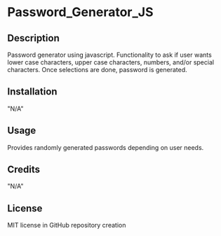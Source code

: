 # Password_Generator_JS

## Description
Password generator using javascript. 
Functionality to ask if user wants lower case characters, upper case characters, numbers, and/or special characters.
Once selections are done, password is generated.

## Installation
"N/A"

## Usage
Provides randomly generated passwords depending on user needs.

## Credits
"N/A"

## License
MIT license in GitHub repository creation
